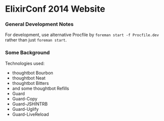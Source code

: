 # ElixirConf 2014 Website

### General Development Notes

For development, use alternative Procfile by ```foreman start -f Procfile.dev``` rather than just ```foreman start```.

### Some Background

Technologies used:

* thoughtbot Bourbon
* thoughtbot Neat
* thoughtbot Bitters
* and some thoughtbot Refills
* Guard
* Guard-Copy
* Guard-JSHINTRB
* Guard-Uglify
* Guard-LiveReload
